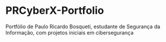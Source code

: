 # PRCyberX-Portfolio
Portfólio de Paulo Ricardo Bosqueti, estudante de Segurança da Informação, com projetos iniciais em cibersegurança
